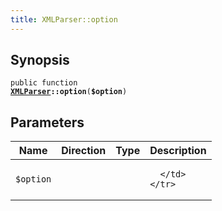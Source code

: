 ```yaml
---
title: XMLParser::option
---
```


## Synopsis

<code>public function <b><a href="XMLParser">XMLParser</a>::option</b>(<b>$option</b>)</code>

## Parameters

<table>
  <thead>
    <tr>
      <th>Name</th>
      <th>Direction</th>
      <th>Type</th>
      <th>Description</th>
    </tr>
  </thead>
  <tbody>
    <tr>
      <td><code>$option</code>
      <td><i></i></td>
      <td></td>
      <td>

      </td>
    </tr>
  </tbody>
</table>


